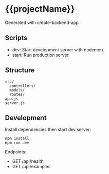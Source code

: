 # {{projectName}}

Generated with create-backend-app.

## Scripts
- dev: Start development server with nodemon.
- start: Run production server.

## Structure
```
src/
  controllers/
  models/
  routes/
app.js
server.js
```

## Development
Install dependencies then start dev server:
```
npm install
npm run dev
```

Endpoints:
- GET /api/health
- GET /api/examples
